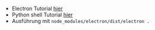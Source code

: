 * Electron Tutorial [hier](https://www.electronjs.org/docs/tutorial/quick-start)
* Python shell Tutorial [hier](https://www.skcript.com/svr/how-to-execute-python-scripts-in-electron-and-nodejs/)
* Ausführung mit `node_modules/electron/dist/electron .`


